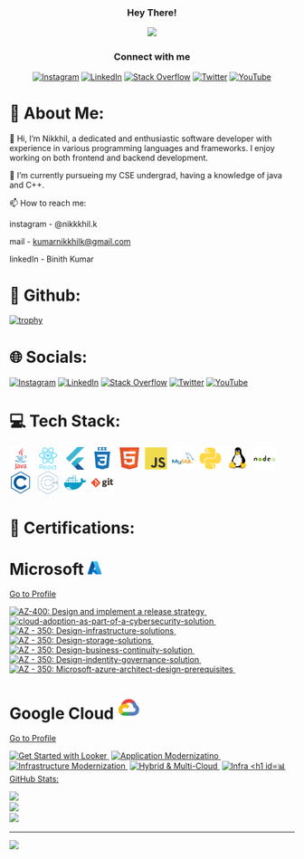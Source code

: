 <div id="header" align="center">
  <h3>
    Hey There!
  </h3>
  
  <img src="https://media.giphy.com/media/bGgsc5mWoryfgKBx1u/giphy.gif" width="200"/>
   
  
  
  <h3>Connect with me</h3> 
   
[![Instagram](https://img.shields.io/badge/Instagram-%23E4405F.svg?logo=Instagram&logoColor=white)](https://instagram.com/nikkkhil.k) [![LinkedIn](https://img.shields.io/badge/LinkedIn-%230077B5.svg?logo=linkedin&logoColor=white)](https://www.linkedin.com/in/binith-kumar/) [![Stack Overflow](https://img.shields.io/badge/-Stackoverflow-FE7A16?logo=stack-overflow&logoColor=white)](https://stackoverflow.com/users/20433754/binithk) [![Twitter](https://img.shields.io/badge/Twitter-%231DA1F2.svg?logo=Twitter&logoColor=white)](https://twitter.com/kumar_nikkhil) [![YouTube](https://img.shields.io/badge/YouTube-%23FF0000.svg?logo=YouTube&logoColor=white)](https://youtube.com/c/SHADOWme) 
</div>



# 💫 About Me:
👋 Hi, I’m Nikkhil, a dedicated and enthusiastic software developer with experience in various programming languages and frameworks.
I enjoy working on both frontend and backend development.

🌱 I’m currently pursueing my CSE undergrad, having a knowledge of java and C++.

📫 How to reach me:

   instagram - @nikkkhil.k 
   
   mail - kumarnikkhilk@gmail.com
   
   linkedIn - Binith Kumar
   
   
# 🏅 Github:
[![trophy](https://github-profile-trophy.vercel.app/?username=Nikkhil0646&rank=S,AAA,AA,A,B,C&theme=onedark)](https://github.com/Nikkhil0646/github-profile-trophy)



# 🌐 Socials:
[![Instagram](https://img.shields.io/badge/Instagram-%23E4405F.svg?logo=Instagram&logoColor=white)](https://instagram.com/nikkkhil.k) [![LinkedIn](https://img.shields.io/badge/LinkedIn-%230077B5.svg?logo=linkedin&logoColor=white)](https://www.linkedin.com/in/binith-kumar/) [![Stack Overflow](https://img.shields.io/badge/-Stackoverflow-FE7A16?logo=stack-overflow&logoColor=white)](https://stackoverflow.com/users/20433754/binithk) [![Twitter](https://img.shields.io/badge/Twitter-%231DA1F2.svg?logo=Twitter&logoColor=white)](https://twitter.com/kumar_nikkhil) [![YouTube](https://img.shields.io/badge/YouTube-%23FF0000.svg?logo=YouTube&logoColor=white)](https://youtube.com/c/SHADOWme) 

# 💻 Tech Stack:
<div>
  <img src="https://github.com/devicons/devicon/blob/master/icons/java/java-original-wordmark.svg" title="Java" alt="Java" width="40" height="40"/>&nbsp;
  <img src="https://github.com/devicons/devicon/blob/master/icons/react/react-original-wordmark.svg" title="React" alt="React" width="40" height="40"/>&nbsp;
  <img src="https://github.com/devicons/devicon/blob/master/icons/flutter/flutter-original.svg" title="Flutter" alt="Flutter" width="40" height="40"/>&nbsp;
  <img src="https://github.com/devicons/devicon/blob/master/icons/css3/css3-plain-wordmark.svg"  title="CSS3" alt="CSS" width="40" height="40"/>&nbsp;
  <img src="https://github.com/devicons/devicon/blob/master/icons/html5/html5-original.svg" title="HTML5" alt="HTML" width="40" height="40"/>&nbsp;
  <img src="https://github.com/devicons/devicon/blob/master/icons/javascript/javascript-original.svg" title="JavaScript" alt="JavaScript" width="40" height="40"/>&nbsp;
  <img src="https://github.com/devicons/devicon/blob/master/icons/mysql/mysql-original-wordmark.svg" title="MySQL"  alt="MySQL" width="40" height="40"/>&nbsp;
  <img src="https://github.com/devicons/devicon/blob/master/icons/python/python-plain.svg" title="Python" alt="Python" width="40" height = "40"/>&nbsp;
  <img src="https://github.com/devicons/devicon/blob/master/icons/linux/linux-original.svg" title="Linux" alt="Linux" width="40" height = "40"/>&nbsp;
  <img src="https://github.com/devicons/devicon/blob/master/icons/nodejs/nodejs-original-wordmark.svg" title="NodeJS" alt="NodeJS" width="40" height="40"/>&nbsp;
  <img src="https://github.com/devicons/devicon/blob/master/icons/c/c-line.svg" title="C" alt="C" width="40" height = "40"/>&nbsp;
  <img src="https://github.com/devicons/devicon/blob/master/icons/cplusplus/cplusplus-line.svg" title="Cpp" alt="Cpp" width="40" height = "40"/>&nbsp; 
  <img src="https://github.com/devicons/devicon/blob/master/icons/docker/docker-plain.svg" title="Docker" alt="docker" width="40" height = "40"/>&nbsp;
  <img src="https://github.com/devicons/devicon/blob/master/icons/git/git-original-wordmark.svg" title="Git" alt="Git" width="40" height="40"/>&nbsp;
</div>

# 🏅 Certifications:
# Microsoft  <img src = "https://github.com/devicons/devicon/blob/master/icons/azure/azure-original.svg" height = "25"/>&nbsp;
<p>
  <a href = https://learn.microsoft.com/en-us/users/nikkhilk-4522/>Go to Profile </a>
</p>
<p>
<div target = "_blank">
  <a href = "https://learn.microsoft.com/en-us/training/achievements/learn.wwl.az-400-design-implement-release-strategy.trophy?username=NikkhilK-4522&sharingId=2790BD013102A5BD" ><img src="https://learn.microsoft.com/en-us/training/achievements/az-400-design-and-implement-a-release-strategy.svg" title="AZ-400: Design and implement a release strategy" alt="AZ-400: Design and implement a release strategy" width="100"/>&nbsp;</a>
  <a href = "https://learn.microsoft.com/en-us/training/achievements/learn-m365.cybersecurity-secure-cloud-adoption.trophy?username=NikkhilK-4522&sharingId=2790BD013102A5BD"><img src="https://learn.microsoft.com/en-us/training/achievements/cloud-adoption-as-part-of-a-cybersecurity-solution.svg" title="cloud-adoption-as-part-of-a-cybersecurity-solution" alt="cloud-adoption-as-part-of-a-cybersecurity-solution" width="100"/>&nbsp;</a>
  <a href = "https://learn.microsoft.com/en-us/training/achievements/learn.wwl.design-infranstructure-solutions.trophy?username=NikkhilK-4522&sharingId=2790BD013102A5BD"><img src="https://learn.microsoft.com/en-us/training/achievements/design-infrastructure-solutions.svg" title= "AZ - 350: Design-infrastructure-solutions" alt="AZ - 350: Design-infrastructure-solutions" width="90"/>&nbsp;</a>
  <a href = "https://learn.microsoft.com/en-us/training/achievements/learn.wwl.design-data-storage-solutions.trophy?username=NikkhilK-4522&sharingId=2790BD013102A5BD"><img src="https://learn.microsoft.com/en-us/training/achievements/design-storage-solution.svg" title="AZ - 350: Design-storage-solution" alt="AZ - 350: Design-storage-solutions" width="90"/>&nbsp;</a>
  <a href = "https://learn.microsoft.com/en-us/training/achievements/learn.wwl.design-business-continuity-solutions.trophy?username=NikkhilK-4522&sharingId=2790BD013102A5BD"><img src="https://learn.microsoft.com/en-us/training/achievements/design-business-continuity-solutions.svg" title="AZ - 350: Design-business-continuity-solution" alt="AZ - 350: Design-business-continuity-solution" width="90"/>&nbsp;</a>
  <a href = "https://learn.microsoft.com/en-us/training/achievements/learn.wwl.design-identity-governance-monitor-solutions.trophy?username=NikkhilK-4522&sharingId=2790BD013102A5BD"><img src="https://learn.microsoft.com/en-us/training/achievements/design-identity-governance-solution.svg" title="AZ - 350: Design-indentity-governance-solution" alt="AZ - 350: Design-indentity-governance-solution" width="90"/>&nbsp;</a>
  <a href = "https://learn.microsoft.com/en-us/training/achievements/learn.wwl.microsoft-azure-architect-design-prerequisites.trophy?username=NikkhilK-4522&sharingId=2790BD013102A5BD"><img src="https://learn.microsoft.com/en-us/training/achievements/microsoft-azure-architect-design-prerequisites.svg" title="AZ - 350: Microsoft-azure-architect-design-prerequisites" alt="AZ - 350: Microsoft-azure-architect-design-prerequisites" width="90"/>&nbsp;</a>
  </p>

<p>
  
</p>
  
# Google Cloud   <img src = "https://github.com/devicons/devicon/blob/master/icons/googlecloud/googlecloud-original.svg" width = "40" height = "40"/>&nbsp;
<p>
  <a href = https://www.cloudskillsboost.google/public_profiles/6c4c6ebc-05d9-4b2c-879d-cb5b1d927883>Go to Profile </a>
</p>
<div target = "_blank">
  <a href = "https://www.cloudskillsboost.google/public_profiles/6c4c6ebc-05d9-4b2c-879d-cb5b1d927883/badges/3822386" ><img src="https://cdn.qwiklabs.com/oqA%2BXyUFnCuPcQNuhUWLB4LFw6CBm0vumuOmQIIlknc%3D" title="Get Started with Looker" alt="Get Started with Looker" height ="100"/>&nbsp;</a>
  <a href = "https://www.cloudskillsboost.google/public_profiles/6c4c6ebc-05d9-4b2c-879d-cb5b1d927883/badges/2150538"><img src="https://cdn.qwiklabs.com/avLswGesBdPVZgJPWOCscSTTxTYoTwYBMa8%2F9VqB0Yg%3D" title="Application Modernization" alt="Application Modernizatino" height ="100"/>&nbsp;</a>
  <a href = "https://www.cloudskillsboost.google/public_profiles/6c4c6ebc-05d9-4b2c-879d-cb5b1d927883/badges/2146359"><img src="https://cdn.qwiklabs.com/Z5mHEcZSfjDvSjtBRmzjgY1O5B9uT%2BJME8KqR%2FgmmyI%3D" title="Infrastructure Modernization" alt="Infrastructure Modernization" height ="100"/>&nbsp;</a>
  <a href = "https://www.cloudskillsboost.google/public_profiles/6c4c6ebc-05d9-4b2c-879d-cb5b1d927883/badges/2146173"><img src="https://cdn.qwiklabs.com/kqE8y3KZ7X%2FFV6jbYL4fV7Hi0zEKgcGu3QEdy0ivq5o%3D" title= "Hybrid & Multi-Cloud" alt="Hybrid & Multi-Cloud" height ="100"/>&nbsp;</a>
  <a href = "https://www.cloudskillsboost.google/public_profiles/6c4c6ebc-05d9-4b2c-879d-cb5b1d927883/badges/1952814"><img src="https://cdn.qwiklabs.com/TbOoOcpQdNxRawSvSE3K5cbakxBmki8F%2FgjwN6yKY98%3D" title="Infrastructure Moernization" alt="Infra
  


# 📊 GitHub Stats:
![](https://github-readme-stats.vercel.app/api?username=Nikkhil0646&theme=dark&hide_border=false&include_all_commits=false&count_private=false)<br/>
![](https://github-readme-streak-stats.herokuapp.com/?user=Nikkhil0646&theme=dark&hide_border=false)<br/>
![](https://github-readme-stats.vercel.app/api/top-langs/?username=Nikkhil0646&theme=dark&hide_border=false&include_all_commits=false&count_private=false&layout=compact)

---
[![](https://visitcount.itsvg.in/api?id=Nikkhil0646&icon=0&color=0)](https://visitcount.itsvg.in)


